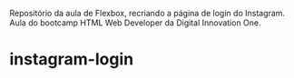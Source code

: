 Repositório da aula de Flexbox, recriando a página de login do Instagram.
Aula do bootcamp HTML Web Developer da Digital Innovation One.
# instagram-login

